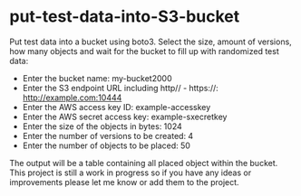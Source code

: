 # put-test-data-into-S3-bucket
Put test data into a bucket using boto3.
Select the size, amount of versions, how many objects and wait for the bucket to fill up with randomized test data:
* Enter the bucket name: my-bucket2000
* Enter the S3 endpoint URL including http// - https://: http://example.com:10444
* Enter the AWS access key ID: example-accesskey
* Enter the AWS secret access key: example-sxecretkey
* Enter the size of the objects in bytes: 1024
* Enter the number of versions to be created: 4
* Enter the number of objects to be placed: 50

The output will be a table containing all placed object within the bucket.
This project is still a work in progress so if you have any ideas or improvements please let me know or add them to the project.
